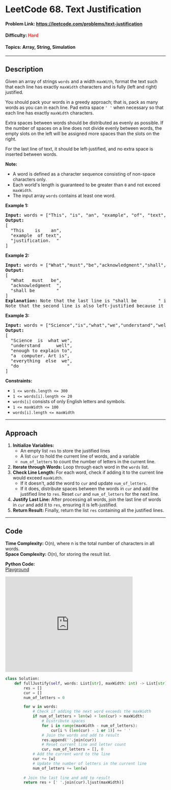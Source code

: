 # LeetCode 68. Text Justification
#### Problem Link: https://leetcode.com/problems/text-justification
#### Difficulty: <span style="color:#f63636">Hard</span>  
#### Topics: Array, String, Simulation

---
## Description
Given an array of strings `words` and a width `maxWith`, format the text such that each line has exactly `maxWidth` characters and is fully (left and right) justified.  
  
You should pack your words in a greedy approach; that is, pack as many words as you can in each line. Pad extra space `' '` when necessary so that each line has exactly `maxWidth` characters.  
  
Extra spaces between words should be distributed as evenly as possible. If the number of spaces on a line does not divide evenly between words, the empty slots on the left will be assigned more spaces than the slots on the right.  
  
For the last line of text, it should be left-justified, and no extra space is inserted between words.  

**Note:**
- A word is defined as a character sequence consisting of non-space characters only.
- Each world's length is guaranteed to be greater than `0` and not exceed `maxWidth`.
- The input array `words` contains at least one word.

**Example 1:**
<pre>
<b>Input:</b> words = ["This", "is", "an", "example", "of", "text", "justification."], maxWidth = 16
<b>Output:</b> 
[
  "This    is    an",
  "example  of text",
  "justification.  "
]
</pre>

**Example 2:**
<pre>
<b>Input:</b> words = ["What","must","be","acknowledgment","shall","be"], maxWidth = 16
<b>Output:</b> 
[
  "What   must   be",
  "acknowledgment  ",
  "shall be        "
]
<b>Explanation:</b> Note that the last line is "shall be        " instead of "shall         be", because the last line must be left-justified instead of fully justified.
Note that the second line is also left-justified because it contains only one word.
</pre>

**Example 3:**
<pre>
<b>Input:</b> words = ["Science","is","what","we","understand","well","enough","to","explain","to","a","computer.","Art","is","everything","else","we","do"], maxWidth = 20
<b>Output:</b> 
[
  "Science  is  what we",
  "understand      well",
  "enough to explain to",
  "a  computer. Art is",
  "everything  else  we",
  "do                  "
]
</pre>

**Constraints:**
- <code>1 <= words.length <= 300</code>
- <code>1 <= words[i].length <= 20</code>
- <code>words[i]</code> consists of only English letters and symbols.
- <code>1 <= maxWidth <= 100</code>
- <code>words[i].length <= maxWidth</code>

---
## Approach
1. **Initialize Variables:**
    - An empty list `res` to store the justified lines
    - A list `cur` to hold the current line of words, and a variable
    - `num_of_letters` to count the number of letters in the current line.
2. **Iterate through Words:** Loop through each word in the `words` list.
3. **Check Line Length:** For each word, check if adding it to the current line would exceed `maxWidth`. 
    - If it doesn't, add the word to `cur` and update `num_of_letters`.
    - If it does, distribute spaces between the words in `cur` and add the justified line to `res`. Reset `cur` and `num_of_letters` for the next line.
5. **Justify Last Line:** After processing all words, join the last line of words in `cur` and add it to `res`, ensuring it is left-justified.
6. **Return Result:** Finally, return the list `res` containing all the justified lines.

---
## Code  
**Time Complexity:** O(n), where n is the total number of characters in all words.  
**Space Complexity:** O(n), for storing the result list.

**Python Code:**  
[Playground](https://leetcode.com/playground/Q7aECVSG)
<iframe src="https://leetcode.com/playground/Q7aECVSG/shared" frameBorder="0" width="400" height="300"></iframe>  

```python
class Solution:
    def fullJustify(self, words: List[str], maxWidth: int) -> List[str]:
        res = []
        cur = []
        num_of_letters = 0

        for w in words:
            # Check if adding the next word exceeds the maxWidth
            if num_of_letters + len(w) + len(cur) > maxWidth:
                # Distribute spaces
                for i in range(maxWidth - num_of_letters):
                    cur[i % (len(cur) - 1 or 1)] += ' '
                # Join the words and add to result
                res.append(''.join(cur))
                # Reset current line and letter count
                cur, num_of_letters = [], 0
            # Add the current word to the line
            cur += [w]
            # Update the number of letters in the current line
            num_of_letters += len(w)
        
        # Join the last line and add to result
        return res + [' '.join(cur).ljust(maxWidth)]
```